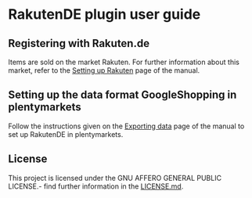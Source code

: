 
# RakutenDE plugin user guide

<div class="container-toc"></div>

## Registering with Rakuten.de

Items are sold on the market Rakuten. For further information about this market, refer to the [Setting up Rakuten](https://www.plentymarkets.co.uk/manual/multi-channel/rakuten/) page of the manual.

## Setting up the data format GoogleShopping in plentymarkets

Follow the instructions given on the [Exporting data](https://www.plentymarkets.co.uk/manual/data-exchange/exporting-data/#4) page of the manual to set up RakutenDE in plentymarkets.

## License

This project is licensed under the GNU AFFERO GENERAL PUBLIC LICENSE.- find further information in the [LICENSE.md](https://github.com/plentymarkets/plugin-etsy/blob/master/LICENSE.md).
